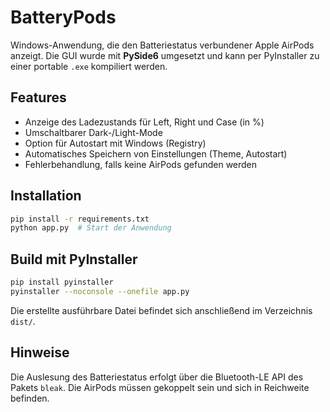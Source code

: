 # BatteryPods

Windows-Anwendung, die den Batteriestatus verbundener Apple AirPods anzeigt.
Die GUI wurde mit **PySide6** umgesetzt und kann per PyInstaller zu einer
portable `.exe` kompiliert werden.

## Features

- Anzeige des Ladezustands für Left, Right und Case (in %)
- Umschaltbarer Dark-/Light-Mode
- Option für Autostart mit Windows (Registry)
- Automatisches Speichern von Einstellungen (Theme, Autostart)
- Fehlerbehandlung, falls keine AirPods gefunden werden

## Installation

```bash
pip install -r requirements.txt
python app.py  # Start der Anwendung
```

## Build mit PyInstaller

```bash
pip install pyinstaller
pyinstaller --noconsole --onefile app.py
```

Die erstellte ausführbare Datei befindet sich anschließend im Verzeichnis
`dist/`.

## Hinweise

Die Auslesung des Batteriestatus erfolgt über die Bluetooth-LE API des Pakets
`bleak`. Die AirPods müssen gekoppelt sein und sich in Reichweite befinden.
